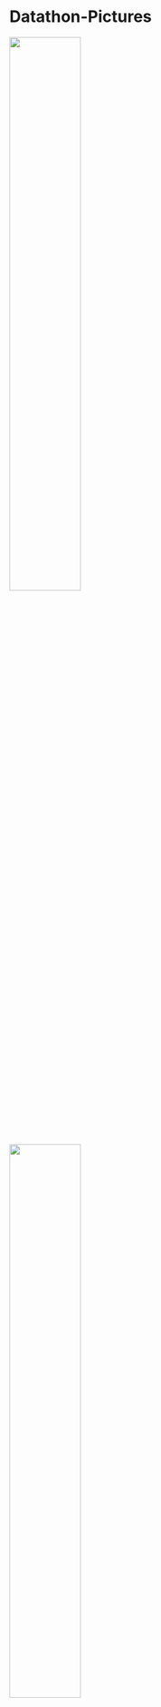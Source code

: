 # Datathon-Pictures

<img src="https://github.com/Code-out-Violence/Datathon-Pictures/blob/master/Swag_1.jpg" width="50%">
<img src="https://github.com/Code-out-Violence/Datathon-Pictures/blob/master/Swag_2.jpg" width="50%">
<img src="https://github.com/Code-out-Violence/Datathon-Pictures/blob/master/Swag_3.jpg" width="50%">
<img src="https://github.com/Code-out-Violence/Datathon-Pictures/blob/master/Swag_4.jpg" width="50%">
